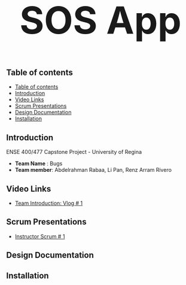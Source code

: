<h1 align="center" style="font-size:100px" >
  SOS App
</h1>

## Table of contents
- [Table of contents](#table-of-contents)
- [Introduction](#introduction)
- [Video Links](#video-links)
- [Scrum Presentations](#scrum-presentations)
- [Design Documentation](#design-documentation)
- [Installation](#installation)


## Introduction
ENSE 400/477 Capstone Project - University of Regina 
- **Team Name** : Bugs
- **Team member**: Abdelrahman Rabaa, Li Pan, Renz Arram Rivero

## Video Links
- [Team Introduction: Vlog # 1](https://youtu.be/ziVtzf-9uPU)

## Scrum Presentations
- [Instructor Scrum # 1](https://github.com/panli200/SOSApp/blob/main/Documentation/Scrum-Presentations/Instructor%20scrum%231.pdf)
## Design Documentation

## Installation
